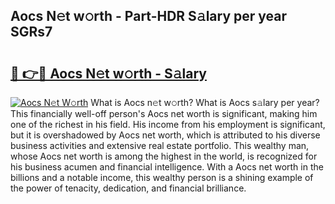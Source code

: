 ## Aocs N𝚎t w𝚘rth - Part-HDR S𝚊lary per year SGRs7

# <h2><a href="http://gc2wa9.nevu.top/?p=Aocs">🔗 👉🔴 Aocs N𝚎t w𝚘rth - S𝚊lary</a></h2>

[![Aocs N𝚎t W𝚘rth](https://i.imgur.com/Oavwk0R.jpeg)](http://gc2wa9.nevu.top/?p=Aocs)
What is Aocs n𝚎t w𝚘rth? What is Aocs s𝚊lary per year?
This financially well-off person's Aocs net worth is significant, making him one of the richest in his field. His income from his employment is significant, but it is overshadowed by Aocs net worth, which is attributed to his diverse business activities and extensive real estate portfolio. This wealthy man, whose Aocs net worth is among the highest in the world, is recognized for his business acumen and financial intelligence. With a Aocs net worth in the billions and a notable income, this wealthy person is a shining example of the power of tenacity, dedication, and financial brilliance.
